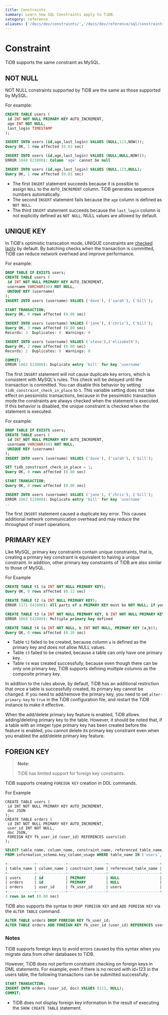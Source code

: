 ```yaml
---
title: Constraints
summary: Learn how SQL Constraints apply to TiDB.
category: reference
aliases: ['/docs/dev/constraints/','/docs/dev/reference/sql/constraints/']
---
```


# Constraint

TiDB supports the same constraint as MySQL.

## NOT NULL

NOT NULL constraints supported by TiDB are the same as those supported by MySQL.

For example:

```sql
CREATE TABLE users (
 id INT NOT NULL PRIMARY KEY AUTO_INCREMENT,
 age INT NOT NULL,
 last_login TIMESTAMP
);
```

```sql
INSERT INTO users (id,age,last_login) VALUES (NULL,123,NOW());
Query OK, 1 row affected (0.02 sec)
```

```sql
INSERT INTO users (id,age,last_login) VALUES (NULL,NULL,NOW());
ERROR 1048 (23000): Column 'age' cannot be null
```

```sql
INSERT INTO users (id,age,last_login) VALUES (NULL,123,NULL);
Query OK, 1 row affected (0.03 sec)
```

* The first `INSERT` statement succeeds because it is possible to assign `NULL` to the `AUTO_INCREMENT` column. TiDB generates sequence numbers automatically.
* The second `INSERT` statement fails because the `age` column is defined as `NOT NULL`.
* The third `INSERT` statement succeeds because the `last_login` column is not explicitly defined as `NOT NULL`. NULL values ​​are allowed by default.

## UNIQUE KEY

In TiDB's optimistic transcation mode, UNIQUE constraints are [checked lazily](/transaction-overview.md#lazy-check-of-constraints) by default. By batching checks when the transaction is committed, TiDB can reduce network overhead and improve performance.

For example:

```sql
DROP TABLE IF EXISTS users;
CREATE TABLE users (
 id INT NOT NULL PRIMARY KEY AUTO_INCREMENT,
 username VARCHAR(60) NOT NULL,
 UNIQUE KEY (username)
);
INSERT INTO users (username) VALUES ('dave'), ('sarah'), ('bill');
```

```sql
START TRANSACTION;
Query OK, 0 rows affected (0.00 sec)
```

```sql
INSERT INTO users (username) VALUES ('jane'), ('chris'), ('bill');
Query OK, 3 rows affected (0.00 sec)
Records: 3  Duplicates: 0  Warnings: 0
```

```sql
INSERT INTO users (username) VALUES ('steve'),('elizabeth');
Query OK, 2 rows affected (0.00 sec)
Records: 2  Duplicates: 0  Warnings: 0
```

```sql
COMMIT;
ERROR 1062 (23000): Duplicate entry 'bill' for key 'username'
```

The first `INSERT` statement will not cause duplicate key errors, which is consistent with MySQL's rules. This check will be delayed until the transaction is committed.
You can disable this behavior by setting  `tidb_constraint_check_in_place` to  `1`. This variable setting does not take effect on pessimistic transactions, because in the pessimistic transaction mode the constraints are always checked when the statement is executed. If this behavior is disabled, the unique constraint is checked when the statement is executed.

For example:

```sql
DROP TABLE IF EXISTS users;
CREATE TABLE users (
 id INT NOT NULL PRIMARY KEY AUTO_INCREMENT,
 username VARCHAR(60) NOT NULL,
 UNIQUE KEY (username)
);
INSERT INTO users (username) VALUES ('dave'), ('sarah'), ('bill');
```

```sql
SET tidb_constraint_check_in_place = 1;
Query OK, 0 rows affected (0.00 sec)
```

```sql
START TRANSACTION;
Query OK, 0 rows affected (0.00 sec)
```

```sql
INSERT INTO users (username) VALUES ('jane'), ('chris'), ('bill');
ERROR 1062 (23000): Duplicate entry 'bill' for key 'username'
..
```

The first  `INSERT` statement caused a duplicate key error. This causes additional network communication overhead and may reduce the throughput of insert operations.

## PRIMARY KEY

Like MySQL, primary key constraints contain unique constraints, that is, creating a primary key constraint is equivalent to having a unique constraint. In addition, other primary key constraints of TiDB are also similar to those of MySQL.

For Example

```sql
CREATE TABLE t1 (a INT NOT NULL PRIMARY KEY);
Query OK, 0 rows affected (0.12 sec)
```

```sql
CREATE TABLE t2 (a INT NULL PRIMARY KEY);
ERROR 1171 (42000): All parts of a PRIMARY KEY must be NOT NULL; if you need NULL in a key, use UNIQUE instead
```

```sql
CREATE TABLE t3 (a INT NOT NULL PRIMARY KEY, b INT NOT NULL PRIMARY KEY);
ERROR 1068 (42000): Multiple primary key defined
```

```sql
CREATE TABLE t4 (a INT NOT NULL, b INT NOT NULL, PRIMARY KEY (a,b));
Query OK, 0 rows affected (0.10 sec)
```

* Table `t2` failed to be created, because column `a` is defined as the primary key and does not allow NULL values.
* Table `t3` failed to be created, because a table can only have one primary key.
* Table `t4` was created successfully, because even though there can be only one primary key, TiDB supports defining multiple columns as the composite primary key.

In addition to the rules above, by default, TiDB has an additional restriction that once a table is successfully created, its primary key cannot be changed. If you need to add/remove the primary key, you need to set  `alter-primary-key`  to  `true`  in the TiDB configuration file, and restart the TiDB instance to make it effective.

When the add/delete primary key feature is enabled, TiDB allows adding/deleting primary key to the table. However, it should be noted that, if a table with an integer type primary key has been created before the feature is enabled, you cannot delete its primary key constraint even when you enabled the add/delete primary key feature.

## FOREIGN KEY

> **Note:**
>
> TiDB has limited support for foreign key constraints.

TiDB supports creating `FOREIGN KEY` creation in DDL commands.

For Example

```plain
CREATE TABLE users (
 id INT NOT NULL PRIMARY KEY AUTO_INCREMENT,
 doc JSON
);
CREATE TABLE orders (
 id INT NOT NULL PRIMARY KEY AUTO_INCREMENT,
 user_id INT NOT NULL,
 doc JSON,
 FOREIGN KEY fk_user_id (user_id) REFERENCES users(id)
);
```

```sql
SELECT table_name, column_name, constraint_name, referenced_table_name, referenced_column_name
FROM information_schema.key_column_usage WHERE table_name IN ('users', 'orders');
```

```sql
+------------+-------------+-----------------+-----------------------+------------------------+
| table_name | column_name | constraint_name | referenced_table_name | referenced_column_name |
+------------+-------------+-----------------+-----------------------+------------------------+
| users      | id          | PRIMARY         | NULL                  | NULL                   |
| orders     | id          | PRIMARY         | NULL                  | NULL                   |
| orders     | user_id     | fk_user_id      | users                 | id                     |
+------------+-------------+-----------------+-----------------------+------------------------+
3 rows in set (0.00 sec)
```

TiDB also supports the syntax to `DROP FOREIGN KEY` and `ADD FOREIGN KEY` via the `ALTER TABLE` command.

```sql
ALTER TABLE orders DROP FOREIGN KEY fk_user_id;
ALTER TABLE orders ADD FOREIGN KEY fk_user_id (user_id) REFERENCES users(id);
```

### Notes

TiDB supports foreign keys to avoid errors caused by this syntax when you migrate data from other databases to TiDB.

However, TiDB does not perform constraint checking on foreign keys in DML statements. For example, even if there is no record with id=123 in the users table, the following transactions can be submitted successfully.

```sql
START TRANSACTION;
INSERT INTO orders (user_id, doc) VALUES (123, NULL);
COMMIT;
```

* TiDB does not display foreign key information in the result of executing the `SHOW CREATE TABLE` statement.
